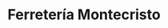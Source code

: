 ---
title: "Ferretería Montecristo"
url: /san-pedro-sula/ferreteria-montecristo/
shop: Eisenwaren
---